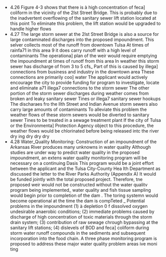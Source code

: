 - 4.26 Figure 4-3 shows that there is à high concentration of feca] coliform in the vicinity of the 2Ist Street Bridge. This is probably due to the inadvertent overflowing of the sanitary sewer lift station Iocated at this point To eliminate this problem, the lift station would be upgraded to handle higher flows
- 4.27 The Iarge storm sewer at the 2Ist Street Bridge is also a source for Iarge contaminated discharges into the proposed impoundment. This selver collects most of the runoff from downtown Tulsa At times of rainfa71 in this area 9 it does carry runoff with a high level of contaminants The operationa] plan of the weir would require emptying the impoundment at times of runotf from this area In weather this storm sewer has discharge of from 3 to 5 cfs\_ Part of this is caused by illega] connections from business and industry in the downtown area These connections are primarily coo] water The applicant would actively encourage the city to provide funding for program to investigate, Iocate and eliminate a71 illega7 connections to the storm sewer The other portion of the storm sewer discharges during weather comes from broken ard leaky sanitary sewer Tines or illega7 sanitary sewer hookups The discharaes fro the IIth Street and Indian Avenue storm sewers also carry large amounts of contaminants To alleviate this problem the weather flows of these storm sewers would be diverted to sanitary sewer Tines to be treated in a sewage treatment plant If the city of Tulsa or the Environmenta] Protection Agency object to this procedure, the weather flows would be chlorinated before being released intc the river dry ing dry dry dry
- 4.28 Water\_Quality Monitoring: Construction of an impoundnent of the Arkansas River produces many unknowns in water quality Although studies are under way to predict water quality in the proposed impoundment, an extens water quality monitoring program will be necessary on a continuing Dasis This program would be a joint effort between the applicant and the Tulsa City-County Hea Ith Department as discussed the letter to the River Parks Authority (Appendix A) It would be funded jointly with the total proposed project. Therefore, tne proposed weir would not be constructed without the water qualitv program being implemented\_ water quality and fish tissue sampling would begin prior to completion of the dam . The toring systemn would become operational at the time the dam is compTeted \_ Potential problems in the impoundment (1) à depletion 0 f dissolved oxygen undesirable anaerobic conditions; (2) immediate problems caused by discharge of high concentration of toxic materials through the storm drain system; (3) contribution of raw sewage chrough bypassing at the sanitary lift stations; (4) dislevels of BOD and feca] coliform during storm water runoff compounds in the sediments and subsequent incorporation into the food chain. A three phase monitoring program is proposed to address these major water quality problem areas ive moni ting